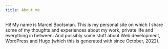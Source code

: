 ```yaml
---
title: About me
---
```

Hi! My name is Marcel Bootsman. This is my personal site on which I share some of my thoughts and experiences about my work, private life and everything in between. And possibly some stuff about Web development, WordPress and Hugo (which this is generated with since October, 2022).